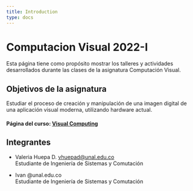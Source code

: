 ```yaml
---
title: Introduction
type: docs
---
```


# Computacion Visual 2022-I

Esta página tiene como propósito mostrar los talleres y actividades desarrollados durante las clases de la asignatura Computación Visual.

## Objetivos de la asignatura

Estudiar el proceso de creación y manipulación de una imagen digital de una aplicación visual moderna, utilizando hardware actual.

#### Página del curso: [Visual Computing](https://visualcomputing.github.io/)

## Integrantes

* Valeria Huepa D. vhuepad@unal.edu.co\
Estudiante de Ingeniería de Sistemas y Comutación

* Ivan @unal.edu.co\
Estudiante de Ingeniería de Sistemas y Comutación

